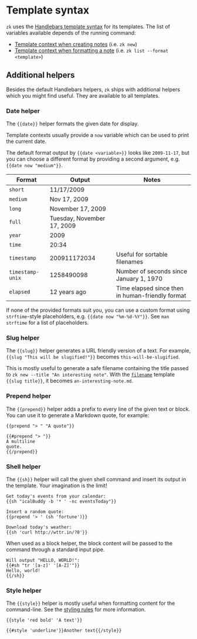 # Template syntax

`zk` uses the [Handlebars template syntax](https://handlebarsjs.com/guide) for its templates. The list of variables available depends of the running command:

* [Template context when creating notes](template-creation.md) (i.e. `zk new`)
* [Template context when formatting a note](template-format.md) (i.e. `zk list --format <template>`)

## Additional helpers

Besides the default Handlebars helpers, `zk` ships with additional helpers which you might find useful. They are available to all templates.

### Date helper

The `{{date}}` helper formats the given date for display.

Template contexts usually provide a `now` variable which can be used to print the current date.

The default format output by `{{date <variable>}}` looks like `2009-11-17`, but you can choose a different format by providing a second argument, e.g. `{{date now "medium"}}`.

| Format           | Output                     | Notes                                            |
|------------------|----------------------------|--------------------------------------------------|
| `short`          | 11/17/2009                 |                                                  |
| `medium`         | Nov 17, 2009               |                                                  |
| `long`           | November 17, 2009          |                                                  |
| `full`           | Tuesday, November 17, 2009 |                                                  |
| `year`           | 2009                       |                                                  |
| `time`           | 20:34                      |                                                  |
| `timestamp`      | 200911172034               | Useful for sortable filenames                    |
| `timestamp-unix` | 1258490098                 | Number of seconds since January 1, 1970          |
| `elapsed`        | 12 years ago               | Time elapsed since then in human-friendly format |

If none of the provided formats suit you, you can use a custom format using `strftime`-style placeholders, e.g. `{{date now "%m-%d-%Y"}}`. See `man strftime` for a list of placeholders.

### Slug helper

The `{{slug}}` helper generates a URL friendly version of a text. For example, `{{slug "This will be slugified!"}}` becomes `this-will-be-slugified`.

This is mostly useful to generate a safe filename containing the title passed to `zk new --title "An interesting note"`. With the [`filename`](config-note.md) template `{{slug title}}`, it becomes `an-interesting-note.md`.

### Prepend helper

The `{{prepend}}` helper adds a prefix to every line of the given text or block. You can use it to generate a Markdown quote, for example:

```
{{prepend "> " "A quote"}}

{{#prepend "> "}}
A multiline
quote.
{{/prepend}}
```

### Shell helper

The `{{sh}}` helper will call the given shell command and insert its output in the template. Your imagination is the limit!

```
Get today's events from your calendar:
{{sh "icalBuddy -b '* ' -nc eventsToday"}}

Insert a random quote:
{{prepend '> ' (sh 'fortune')}}

Download today's weather:
{{sh 'curl http://wttr.in/?0'}}
```

When used as a block helper, the block content will be passed to the command through a standard input pipe.

```
Will output "HELLO, WORLD!":
{{#sh "tr '[a-z]' '[A-Z]'"}}
Hello, world!
{{/sh}}
```

### Style helper

The `{{style}}` helper is mostly useful when formatting content for the command-line. See the [styling rules](style.md) for more information.

```
{{style 'red bold' 'A text'}}

{{#style 'underline'}}Another text{{/style}}
```

